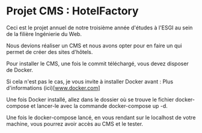 # Projet CMS : HotelFactory

Ceci est le projet annuel de notre troisième année d'études à l'ESGI au sein de la filière Ingénierie du Web.

Nous devions réaliser un CMS et nous avons opter pour en faire un qui permet de créer des sites d'hôtels.

Pour installer le CMS, une fois le commit téléchargé, vous devez disposer de Docker.

Si cela n'est pas le cas, je vous invite à installer Docker avant : Plus d'informations (ici)[www.docker.com]

Une fois Docker installé, allez dans le dossier où se trouve le fichier docker-compose et lancer-le avec la commande docker-compose up -d.

Une fois le docker-compose lancé, en vous rendant sur le localhost de votre machine, vous pourrez avoir accès au CMS et le tester.